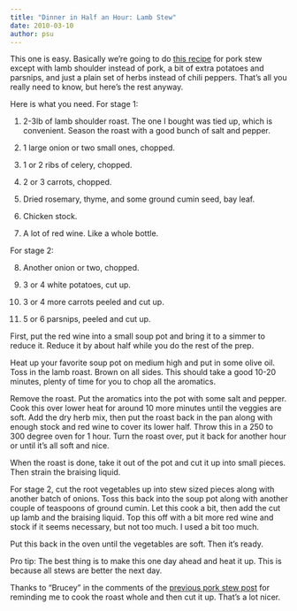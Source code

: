 ```yaml
---
title: "Dinner in Half an Hour: Lamb Stew"
date: 2010-03-10
author: psu
---
```


This one is easy. Basically we’re going to do <a href="http://mutable-states.com/dinner-in-half-well-really-about-an-hour.html">this recipe</a> for pork stew except with lamb shoulder instead of pork, a bit of extra potatoes and parsnips, and just a plain set of herbs instead of chili peppers. That’s all you really need to know, but here’s the rest anyway.

Here is what you need. For stage 1:

1. 2-3lb of lamb shoulder roast. The one I bought was tied up, which is convenient. Season the roast with a good bunch of salt and pepper.

2. 1 large onion or two small ones, chopped.

3. 1 or 2 ribs of celery, chopped.

4. 2 or 3 carrots, chopped.

5. Dried rosemary, thyme, and some ground cumin seed, bay leaf.

6. Chicken stock.

7. A lot of red wine. Like a whole bottle.

For stage 2:

8. Another onion or two, chopped.

9. 3 or 4 white potatoes, cut up.

10. 3 or 4 more carrots peeled and cut up.

11. 5 or 6 parsnips, peeled and cut up.

First, put the red wine into a small soup pot and bring it to a simmer to reduce it. Reduce it by about half while you do the rest of the prep.

Heat up your favorite soup pot on medium high and put in some olive oil. Toss in the lamb roast. Brown on all sides. This should take a good 10-20 minutes, plenty of time for you to chop all the aromatics.

Remove the roast. Put the aromatics into the pot with some salt and pepper. Cook this over lower heat for around 10 more minutes until the veggies are soft. Add the dry herb mix, then put the roast back in the pan along with enough stock and red wine to cover its lower half. Throw this in a 250 to 300 degree oven for 1 hour. Turn the roast over, put it back for another hour or until it’s all soft and nice.

When the roast is done, take it out of the pot and cut it up into small pieces. Then strain the braising liquid.

For stage 2, cut the root vegetables up into stew sized pieces along with another batch of onions. Toss this back into the soup pot along with another couple of teaspoons of ground cumin. Let this cook a bit, then add the cut up lamb and the braising liquid. Top this off with a bit more red wine and stock if it seems necessary, but not too much. I used a bit too much.

Put this back in the oven until the vegetables are soft. Then it’s ready.

Pro tip: The best thing is to make this one day ahead and heat it up. This is because all stews are better the next day.

Thanks to “Brucey” in the comments of the <a href="http://tleaves.com/2009/08/18/dinner-in-half-well-really-about-an-hour/index.html">previous pork stew post</a> for reminding me to cook the roast whole and then cut it up. That’s a lot nicer.